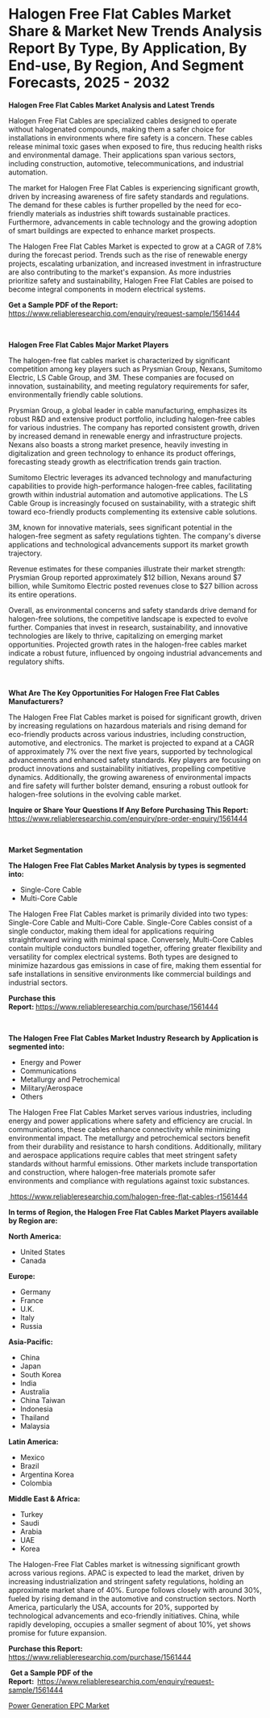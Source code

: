 <p><h1>Halogen Free Flat Cables Market Share & Market New Trends Analysis Report By Type, By Application, By End-use, By Region, And Segment Forecasts, 2025 - 2032</h1></p><p><strong>Halogen Free Flat Cables Market Analysis and Latest Trends</strong></p>
<p><p>Halogen Free Flat Cables are specialized cables designed to operate without halogenated compounds, making them a safer choice for installations in environments where fire safety is a concern. These cables release minimal toxic gases when exposed to fire, thus reducing health risks and environmental damage. Their applications span various sectors, including construction, automotive, telecommunications, and industrial automation.</p><p>The market for Halogen Free Flat Cables is experiencing significant growth, driven by increasing awareness of fire safety standards and regulations. The demand for these cables is further propelled by the need for eco-friendly materials as industries shift towards sustainable practices. Furthermore, advancements in cable technology and the growing adoption of smart buildings are expected to enhance market prospects.</p><p>The Halogen Free Flat Cables Market is expected to grow at a CAGR of 7.8% during the forecast period. Trends such as the rise of renewable energy projects, escalating urbanization, and increased investment in infrastructure are also contributing to the market's expansion. As more industries prioritize safety and sustainability, Halogen Free Flat Cables are poised to become integral components in modern electrical systems.</p></p>
<p><strong>Get a Sample PDF of the Report:&nbsp;</strong> <a href="https://www.reliableresearchiq.com/enquiry/request-sample/1561444?utm_campaign=3068&utm_medium=2&utm_source=Github&utm_content=ia&utm_term=07042025&utm_id=halogen-free-flat-cables">https://www.reliableresearchiq.com/enquiry/request-sample/1561444</a></p>
<p>&nbsp;</p>
<p><strong>Halogen Free Flat Cables Major Market Players</strong></p>
<p><p>The halogen-free flat cables market is characterized by significant competition among key players such as Prysmian Group, Nexans, Sumitomo Electric, LS Cable Group, and 3M. These companies are focused on innovation, sustainability, and meeting regulatory requirements for safer, environmentally friendly cable solutions.</p><p>Prysmian Group, a global leader in cable manufacturing, emphasizes its robust R&D and extensive product portfolio, including halogen-free cables for various industries. The company has reported consistent growth, driven by increased demand in renewable energy and infrastructure projects. Nexans also boasts a strong market presence, heavily investing in digitalization and green technology to enhance its product offerings, forecasting steady growth as electrification trends gain traction.</p><p>Sumitomo Electric leverages its advanced technology and manufacturing capabilities to provide high-performance halogen-free cables, facilitating growth within industrial automation and automotive applications. The LS Cable Group is increasingly focused on sustainability, with a strategic shift toward eco-friendly products complementing its extensive cable solutions.</p><p>3M, known for innovative materials, sees significant potential in the halogen-free segment as safety regulations tighten. The company's diverse applications and technological advancements support its market growth trajectory.</p><p>Revenue estimates for these companies illustrate their market strength: Prysmian Group reported approximately $12 billion, Nexans around $7 billion, while Sumitomo Electric posted revenues close to $27 billion across its entire operations.</p><p>Overall, as environmental concerns and safety standards drive demand for halogen-free solutions, the competitive landscape is expected to evolve further. Companies that invest in research, sustainability, and innovative technologies are likely to thrive, capitalizing on emerging market opportunities. Projected growth rates in the halogen-free cables market indicate a robust future, influenced by ongoing industrial advancements and regulatory shifts.</p></p>
<p>&nbsp;</p>
<p><strong>What Are The Key Opportunities For Halogen Free Flat Cables Manufacturers?</strong></p>
<p><p>The Halogen Free Flat Cables market is poised for significant growth, driven by increasing regulations on hazardous materials and rising demand for eco-friendly products across various industries, including construction, automotive, and electronics. The market is projected to expand at a CAGR of approximately 7% over the next five years, supported by technological advancements and enhanced safety standards. Key players are focusing on product innovations and sustainability initiatives, propelling competitive dynamics. Additionally, the growing awareness of environmental impacts and fire safety will further bolster demand, ensuring a robust outlook for halogen-free solutions in the evolving cable market.</p></p>
<p><strong>Inquire or Share Your Questions If Any Before Purchasing This Report:</strong> <a href="https://www.reliableresearchiq.com/enquiry/pre-order-enquiry/1561444?utm_campaign=3068&utm_medium=2&utm_source=Github&utm_content=ia&utm_term=07042025&utm_id=halogen-free-flat-cables">https://www.reliableresearchiq.com/enquiry/pre-order-enquiry/1561444</a></p>
<p>&nbsp;</p>
<p><strong>Market Segmentation</strong></p>
<p><strong>The Halogen Free Flat Cables Market Analysis by types is segmented into:</strong></p>
<p><ul><li>Single-Core Cable</li><li>Multi-Core Cable</li></ul></p>
<p><p>The Halogen Free Flat Cables market is primarily divided into two types: Single-Core Cable and Multi-Core Cable. Single-Core Cables consist of a single conductor, making them ideal for applications requiring straightforward wiring with minimal space. Conversely, Multi-Core Cables contain multiple conductors bundled together, offering greater flexibility and versatility for complex electrical systems. Both types are designed to minimize hazardous gas emissions in case of fire, making them essential for safe installations in sensitive environments like commercial buildings and industrial sectors.</p></p>
<p><strong>Purchase this Report:&nbsp;</strong><a href="https://www.reliableresearchiq.com/purchase/1561444?utm_campaign=3068&utm_medium=2&utm_source=Github&utm_content=ia&utm_term=07042025&utm_id=halogen-free-flat-cables">https://www.reliableresearchiq.com/purchase/1561444</a></p>
<p>&nbsp;</p>
<p><strong>The Halogen Free Flat Cables Market Industry Research by Application is segmented into:</strong></p>
<p><ul><li>Energy and Power</li><li>Communications</li><li>Metallurgy and Petrochemical</li><li>Military/Aerospace</li><li>Others</li></ul></p>
<p><p>The Halogen Free Flat Cables Market serves various industries, including energy and power applications where safety and efficiency are crucial. In communications, these cables enhance connectivity while minimizing environmental impact. The metallurgy and petrochemical sectors benefit from their durability and resistance to harsh conditions. Additionally, military and aerospace applications require cables that meet stringent safety standards without harmful emissions. Other markets include transportation and construction, where halogen-free materials promote safer environments and compliance with regulations against toxic substances.</p></p>
<p><a href="https://www.reliableresearchiq.com/halogen-free-flat-cables-r1561444?utm_campaign=3068&utm_medium=2&utm_source=Github&utm_content=ia&utm_term=07042025&utm_id=halogen-free-flat-cables">&nbsp;https://www.reliableresearchiq.com/halogen-free-flat-cables-r1561444</a></p>
<p><strong>In terms of Region, the Halogen Free Flat Cables Market Players available by Region are:</strong></p>
<p>
    <p> <strong> North America: </strong>
        <ul>
            <li>United States</li>
            <li>Canada</li>
        </ul>
        </p> 
    <p> <strong> Europe: </strong>
        <ul>
            <li>Germany</li>
            <li>France</li>
            <li>U.K.</li>
            <li>Italy</li>
            <li>Russia</li>
        </ul>
        </p> 
    <p> <strong> Asia-Pacific: </strong>
        <ul>
            <li>China</li>
            <li>Japan</li>
            <li>South Korea</li>
            <li>India</li>
            <li>Australia</li>
            <li>China Taiwan</li>
            <li>Indonesia</li>
            <li>Thailand</li>
            <li>Malaysia</li>
        </ul>
        </p> 
    <p> <strong> Latin America: </strong>
        <ul>
            <li>Mexico</li>
            <li>Brazil</li>
            <li>Argentina Korea</li>
            <li>Colombia</li>
        </ul>
        </p> 
    <p> <strong> Middle East & Africa: </strong>
        <ul>
            <li>Turkey</li>
            <li>Saudi</li>
            <li>Arabia</li>
            <li>UAE</li>
            <li>Korea</li>
        </ul>
    </p>
    </p>
<p><p>The Halogen-Free Flat Cables market is witnessing significant growth across various regions. APAC is expected to lead the market, driven by increasing industrialization and stringent safety regulations, holding an approximate market share of 40%. Europe follows closely with around 30%, fueled by rising demand in the automotive and construction sectors. North America, particularly the USA, accounts for 20%, supported by technological advancements and eco-friendly initiatives. China, while rapidly developing, occupies a smaller segment of about 10%, yet shows promise for future expansion.</p></p>
<p><strong>Purchase this Report: </strong><a href="https://www.reliableresearchiq.com/purchase/1561444?utm_campaign=3068&utm_medium=2&utm_source=Github&utm_content=ia&utm_term=07042025&utm_id=halogen-free-flat-cables">https://www.reliableresearchiq.com/purchase/1561444</a></p>
<p>&nbsp;<strong>Get a Sample PDF of the Report:&nbsp;&nbsp;</strong><a href="https://www.reliableresearchiq.com/enquiry/request-sample/1561444?utm_campaign=3068&utm_medium=2&utm_source=Github&utm_content=ia&utm_term=07042025&utm_id=halogen-free-flat-cables">https://www.reliableresearchiq.com/enquiry/request-sample/1561444</a></p>
<p><strong></strong></p>
<p><p><a href="https://github.com/miottaredlin79/Market-Research-Report-List-1/blob/main/power-generation-epc-market.md?utm_campaign=3068&utm_medium=2&utm_source=Github&utm_content=ia&utm_term=07042025&utm_id=halogen-free-flat-cables">Power Generation EPC Market</a></p></p>